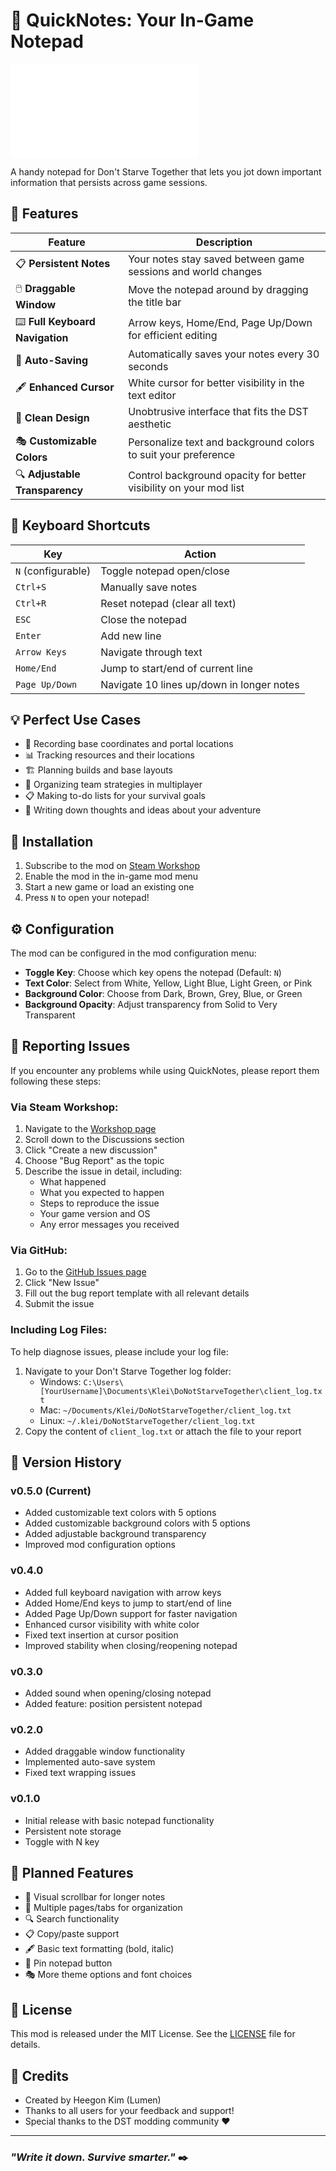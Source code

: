 # 📝 QuickNotes: Your In-Game Notepad

![QuickNotes Banner](modicon.tex)

A handy notepad for Don't Starve Together that lets you jot down important information that persists across game sessions.

## 🌟 Features

| Feature | Description |
|---------|-------------|
| 📋 **Persistent Notes** | Your notes stay saved between game sessions and world changes |
| 🖱️ **Draggable Window** | Move the notepad around by dragging the title bar |
| ⌨️ **Full Keyboard Navigation** | Arrow keys, Home/End, Page Up/Down for efficient editing |
| 💾 **Auto-Saving** | Automatically saves your notes every 30 seconds |
| 🖋️ **Enhanced Cursor** | White cursor for better visibility in the text editor |
| 🎨 **Clean Design** | Unobtrusive interface that fits the DST aesthetic |
| 🎭 **Customizable Colors** | Personalize text and background colors to suit your preference |
| 🔍 **Adjustable Transparency** | Control background opacity for better visibility on your mod list |

## 🔑 Keyboard Shortcuts

| Key | Action |
|-----|--------|
| `N` (configurable) | Toggle notepad open/close |
| `Ctrl+S` | Manually save notes |
| `Ctrl+R` | Reset notepad (clear all text) |
| `ESC` | Close the notepad |
| `Enter` | Add new line |
| `Arrow Keys` | Navigate through text |
| `Home/End` | Jump to start/end of current line |
| `Page Up/Down` | Navigate 10 lines up/down in longer notes |

## 💡 Perfect Use Cases

- 📍 Recording base coordinates and portal locations
- 📊 Tracking resources and their locations
- 🏗️ Planning builds and base layouts
- 👥 Organizing team strategies in multiplayer
- 📋 Making to-do lists for your survival goals
- 💭 Writing down thoughts and ideas about your adventure

## 🔧 Installation

1. Subscribe to the mod on [Steam Workshop](https://steamcommunity.com/sharedfiles/filedetails/?id=3387232788)
2. Enable the mod in the in-game mod menu
3. Start a new game or load an existing one
4. Press `N` to open your notepad!

## ⚙️ Configuration

The mod can be configured in the mod configuration menu:

- **Toggle Key**: Choose which key opens the notepad (Default: `N`)
- **Text Color**: Select from White, Yellow, Light Blue, Light Green, or Pink
- **Background Color**: Choose from Dark, Brown, Grey, Blue, or Green
- **Background Opacity**: Adjust transparency from Solid to Very Transparent

## 🐛 Reporting Issues

If you encounter any problems while using QuickNotes, please report them following these steps:

### Via Steam Workshop:

1. Navigate to the [Workshop page](https://steamcommunity.com/sharedfiles/filedetails/?id=3387232788)
2. Scroll down to the Discussions section
3. Click "Create a new discussion"
4. Choose "Bug Report" as the topic
5. Describe the issue in detail, including:
   - What happened
   - What you expected to happen
   - Steps to reproduce the issue
   - Your game version and OS
   - Any error messages you received

### Via GitHub:

1. Go to the [GitHub Issues page](https://github.com/hegone/dst-quicknotes/issues)
2. Click "New Issue"
3. Fill out the bug report template with all relevant details
4. Submit the issue

### Including Log Files:

To help diagnose issues, please include your log file:

1. Navigate to your Don't Starve Together log folder:
   - Windows: `C:\Users\[YourUsername]\Documents\Klei\DoNotStarveTogether\client_log.txt`
   - Mac: `~/Documents/Klei/DoNotStarveTogether/client_log.txt`
   - Linux: `~/.klei/DoNotStarveTogether/client_log.txt`
2. Copy the content of `client_log.txt` or attach the file to your report

## 🔄 Version History

### v0.5.0 (Current)
- Added customizable text colors with 5 options
- Added customizable background colors with 5 options
- Added adjustable background transparency
- Improved mod configuration options

### v0.4.0
- Added full keyboard navigation with arrow keys
- Added Home/End keys to jump to start/end of line
- Added Page Up/Down support for faster navigation
- Enhanced cursor visibility with white color
- Fixed text insertion at cursor position
- Improved stability when closing/reopening notepad

### v0.3.0
- Added sound when opening/closing notepad
- Added feature: position persistent notepad

### v0.2.0
- Added draggable window functionality
- Implemented auto-save system
- Fixed text wrapping issues

### v0.1.0
- Initial release with basic notepad functionality
- Persistent note storage
- Toggle with N key

## 🔮 Planned Features

- 📜 Visual scrollbar for longer notes
- 📑 Multiple pages/tabs for organization
- 🔍 Search functionality
- 📋 Copy/paste support
- 🖋️ Basic text formatting (bold, italic)
- 📌 Pin notepad button
- 🎭 More theme options and font choices

## 📜 License

This mod is released under the MIT License. See the [LICENSE](LICENSE) file for details.

## 👏 Credits

- Created by Heegon Kim (Lumen)
- Thanks to all users for your feedback and support!
- Special thanks to the DST modding community ❤️

---

### *"Write it down. Survive smarter."* ✒️